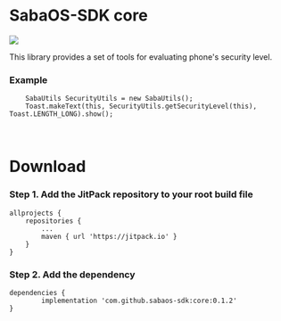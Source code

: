 <H1>SabaOS-SDK core</H1>

[![](https://jitpack.io/v/sabaos-sdk/core.svg)](https://jitpack.io/#sabaos-sdk/core)

This library provides a set of tools for evaluating phone's security level.
<H3>Example</H3>

        SabaUtils SecurityUtils = new SabaUtils();
        Toast.makeText(this, SecurityUtils.getSecurityLevel(this), Toast.LENGTH_LONG).show();
		
		


<br/>
<H1>Download</H1>
<H3>Step 1. Add the JitPack repository to your root build file </H3>

	allprojects {
		repositories {
			...
			maven { url 'https://jitpack.io' }
		}
	}
  
<H3>Step 2. Add the dependency</H3>

	dependencies {
	        implementation 'com.github.sabaos-sdk:core:0.1.2'
	}
